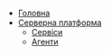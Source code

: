 - [Головна](main.md)
- [Серверна платформа]()
  - [Сервіси](server-platform/services.md)
  - [Агенти](server-platform/agents.md)